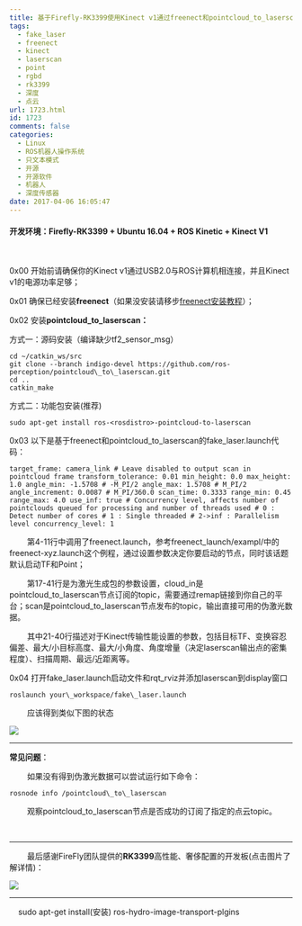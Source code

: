 ```yaml
---
title: 基于Firefly-RK3399使用Kinect v1通过freenect和pointcloud_to_laserscan得到伪激光数据
tags:
  - fake_laser
  - freenect
  - kinect
  - laserscan
  - point
  - rgbd
  - rk3399
  - 深度
  - 点云
url: 1723.html
id: 1723
comments: false
categories:
  - Linux
  - ROS机器人操作系统
  - 只文本模式
  - 开源
  - 开源软件
  - 机器人
  - 深度传感器
date: 2017-04-06 16:05:47
---
```


#### 开发环境：**Firefly-RK3399** \+ **Ubuntu 16.04** \+ **ROS Kinetic** \+ **Kinect V1**

 

0x00 开始前请确保你的Kinect v1通过USB2.0与ROS计算机相连接，并且Kinect v1的电源功率足够；

0x01 确保已经安装**freenect**（如果没安装请移步[freenect安装教程](http://oarap.org/archives/1571)）；

0x02 安装**pointcloud\_to\_laserscan：**

方式一：源码安装（编译缺少tf2\_sensor\_msg）

    cd ~/catkin_ws/src  
    git clone --branch indigo-devel https://github.com/ros-perception/pointcloud\_to\_laserscan.git  
    cd ..  
    catkin_make  

方式二：功能包安装(推荐)

    sudo apt-get install ros-<rosdistro>-pointcloud-to-laserscan

0x03 以下是基于freenect和pointcloud\_to\_laserscan的fake_laser.launch代码：

`target_frame: camera_link # Leave disabled to output scan in pointcloud frame transform_tolerance: 0.01 min_height: 0.0 max_height: 1.0 angle_min: -1.5708 # -M_PI/2 angle_max: 1.5708 # M_PI/2 angle_increment: 0.0087 # M_PI/360.0 scan_time: 0.3333 range_min: 0.45 range_max: 4.0 use_inf: true # Concurrency level, affects number of pointclouds queued for processing and number of threads used # 0 : Detect number of cores # 1 : Single threaded # 2->inf : Parallelism level concurrency_level: 1`

        第4-11行中调用了freenect.launch，参考freenect_launch/exampl/中的freenect-xyz.launch这个例程，通过设置参数决定你要启动的节点，同时该话题默认启动TF和Point；

        第17-41行是为激光生成包的参数设置，cloud\_in是pointcloud\_to\_laserscan节点订阅的topic，需要通过remap链接到你自己的平台；scan是pointcloud\_to_laserscan节点发布的topic，输出直接可用的伪激光数据。

        其中21-40行描述对于Kinect传输性能设置的参数，包括目标TF、变换容忍偏差、最大/小目标高度、最大/小角度、角度增量（决定laserscan输出点的密集程度）、扫描周期、最远/近距离等。

0x04 打开fake\_laser.launch启动文件和rqt\_rviz并添加laserscan到display窗口

    roslaunch your\_workspace/fake\_laser.launch

        应该得到类似下图的状态

![](http://oarap.org/wp-content/uploads/2017/04/pointclou_to_laserscan_rviz.png)

* * *

**常见问题**：

        如果没有得到伪激光数据可以尝试运行如下命令：

    rosnode info /pointcloud\_to\_laserscan

        观察pointcloud\_to\_laserscan节点是否成功的订阅了指定的点云topic。

 

* * *

        最后感谢FireFly团队提供的**RK3399**高性能、奢侈配置的开发板(点击图片了解详情)：

[![](http://oarap.org/wp-content/uploads/2017/04/firefly_rk3399_preview.png)](http://www.t-firefly.com/zh/firenow/Firefly-rk3399/)

* * *

    sudo apt-get install(安装) ros-hydro-image-transport-plgins